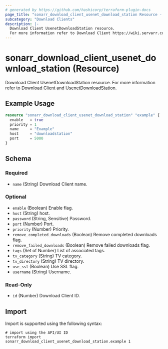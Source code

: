 ```yaml
---
# generated by https://github.com/hashicorp/terraform-plugin-docs
page_title: "sonarr_download_client_usenet_download_station Resource - terraform-provider-sonarr"
subcategory: "Download Clients"
description: |-
  Download Client UsenetDownloadStation resource.
  For more information refer to Download Client https://wiki.servarr.com/sonarr/settings#download-clients and UsenetDownloadStation https://wiki.servarr.com/sonarr/supported#usenetdownloadstation.
---
```


# sonarr_download_client_usenet_download_station (Resource)

<!-- subcategory:Download Clients -->
Download Client UsenetDownloadStation resource.
For more information refer to [Download Client](https://wiki.servarr.com/sonarr/settings#download-clients) and [UsenetDownloadStation](https://wiki.servarr.com/sonarr/supported#usenetdownloadstation).

## Example Usage

```terraform
resource "sonarr_download_client_usenet_download_station" "example" {
  enable   = true
  priority = 1
  name     = "Example"
  host     = "downloadstation"
  port     = 5000
}
```

<!-- schema generated by tfplugindocs -->
## Schema

### Required

- `name` (String) Download Client name.

### Optional

- `enable` (Boolean) Enable flag.
- `host` (String) host.
- `password` (String, Sensitive) Password.
- `port` (Number) Port.
- `priority` (Number) Priority.
- `remove_completed_downloads` (Boolean) Remove completed downloads flag.
- `remove_failed_downloads` (Boolean) Remove failed downloads flag.
- `tags` (Set of Number) List of associated tags.
- `tv_category` (String) TV category.
- `tv_directory` (String) TV directory.
- `use_ssl` (Boolean) Use SSL flag.
- `username` (String) Username.

### Read-Only

- `id` (Number) Download Client ID.

## Import

Import is supported using the following syntax:

```shell
# import using the API/UI ID
terraform import sonarr_download_client_usenet_download_station.example 1
```

